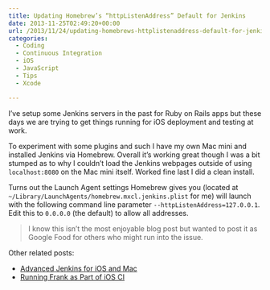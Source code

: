 ```yaml
---
title: Updating Homebrew’s “httpListenAddress” Default for Jenkins
date: 2013-11-25T02:49:20+00:00
url: /2013/11/24/updating-homebrews-httplistenaddress-default-for-jenkins/
categories:
  - Coding
  - Continuous Integration
  - iOS
  - JavaScript
  - Tips
  - Xcode

---
```

I&#8217;ve setup some Jenkins servers in the past for Ruby on Rails apps but these days we are trying to get things running for iOS deployment and testing at work.

To experiment with some plugins and such I have my own Mac mini and installed Jenkins via Homebrew. Overall it&#8217;s working great though I was a bit stumped as to why I couldn&#8217;t load the Jenkins webpages outside of using `localhost:8080` on the Mac mini itself. Worked fine last I did a clean install.

Turns out the Launch Agent settings Homebrew gives you (located at `~/Library/LaunchAgents/homebrew.mxcl.jenkins.plist` for me) will launch with the following command line parameter `--httpListenAddress=127.0.0.1`. Edit this to `0.0.0.0` (the default) to allow all addresses.

> I know this isn&#8217;t the most enjoyable blog post but wanted to post it as Google Food for others who might run into the issue.

Other related posts:

  * [Advanced Jenkins for iOS and Mac][1]
  * [Running Frank as Part of iOS CI][2]

 [1]: http://www.sailmaker.co.uk/blog/2013/04/02/advanced-jenkins-for-ios-and-mac/
 [2]: http://blog.thepete.net/blog/2012/07/22/running-frank-as-part-of-ios-ci/